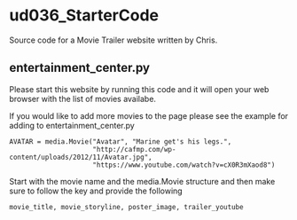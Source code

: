 # ud036_StarterCode
Source code for a Movie Trailer website written by Chris. 

## entertainment_center.py
Please start this website by running this code and it will open your web browser with the list of movies availabe. 

If you would like to add more movies to the page please see the example for adding to entertainment_center.py 
```
AVATAR = media.Movie("Avatar", "Marine get's his legs.",
                     "http://cafmp.com/wp-content/uploads/2012/11/Avatar.jpg",
                     "https://www.youtube.com/watch?v=cX0R3mXaod8")
```
Start with the movie name and the media.Movie structure and then make sure to follow the key and provide the following
```
movie_title, movie_storyline, poster_image, trailer_youtube
```
